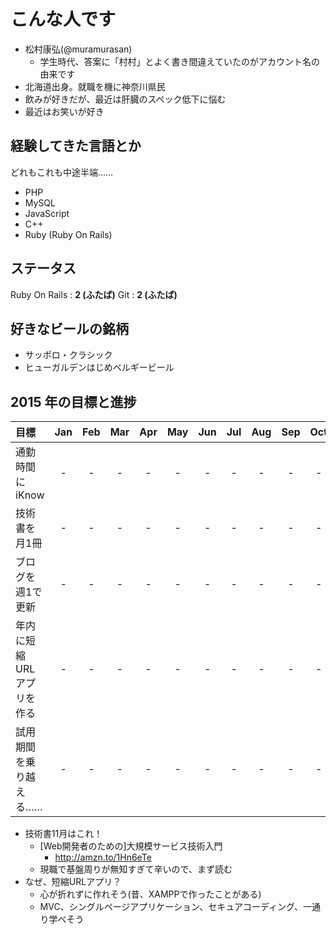 # こんな人です
- 松村康弘(@muramurasan)
    - 学生時代、答案に「村村」とよく書き間違えていたのがアカウント名の由来です
- 北海道出身。就職を機に神奈川県民
- 飲みが好きだが、最近は肝臓のスペック低下に悩む
- 最近はお笑いが好き

## 経験してきた言語とか
どれもこれも中途半端……
- PHP
- MySQL
- JavaScript
- C++
- Ruby (Ruby On Rails)

## ステータス
Ruby On Rails : **2 (ふたば)**
Git : **2 (ふたば)**

## 好きなビールの銘柄
- サッポロ・クラシック
- ヒューガルデンはじめベルギービール

## 2015 年の目標と進捗
| 目標                       | Jan   | Feb   | Mar   | Apr   | May   | Jun   | Jul   | Aug   | Sep   | Oct   | Nov   | Dec   |
| :------------------------- | :---: | :---: | :---: | :---: | :---: | :---: | :---: | :---: | :---: | :---: | :---: | :---: |
| 通勤時間にiKnow             | -     | -     | -     | -     | -     | -     | -     | -     | -     |   -   |
| 技術書を月1冊               | -     | -     | -     | -     | -     | -     | -     | -     | -     |   -   |
| ブログを週1で更新            | -     | -     | -     | -     | -     | -     | -     | -     | -     |   -   |
| 年内に短縮URLアプリを作る     | -     | -     | -     | -     | -     | -     | -     | -    | -      |   -   |
| 試用期間を乗り越える……       | -     | -     | -     | -     | -     | -     | -     | -    | -       |   -   |

- 技術書11月はこれ！
  - [Web開発者のための]大規模サービス技術入門
    - http://amzn.to/1Hn6eTe
  - 現職で基盤周りが無知すぎて辛いので、まず読む
- なぜ、短縮URLアプリ？
  - 心が折れずに作れそう(昔、XAMPPで作ったことがある)
  - MVC、シングルページアプリケーション、セキュアコーディング、一通り学べそう